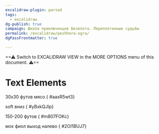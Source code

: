 ```yaml
---
excalidraw-plugin: parsed
tags:
  - excalidraw
dg-publish: true
campaign: Школа приключенцев Безелота. Переплетенные судьбы
permalink: /excalidraw/peshhera-ogra/
dgPassFrontmatter: true

---
```


==⚠  Switch to EXCALIDRAW VIEW in the MORE OPTIONS menu of this document. ⚠==


# Text Elements
30х30 футов
мясо
{ #aaxR5wt3}


soft вниз
{ #yBxkQJIp}


150-200 футов
{ #m807FOKc}


мох
фиол
выход
налево
{ #2OI1BUJ7}


